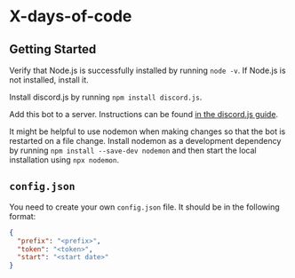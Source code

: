 # X-days-of-code

## Getting Started

Verify that Node.js is successfully installed by running `node -v`. If Node.js is not installed, install it.

Install discord.js by running `npm install discord.js`.

Add this bot to a server. Instructions can be found [in the discord.js guide](https://discordjs.guide/preparations/adding-your-bot-to-servers.html#bot-invite-links).

It might be helpful to use nodemon when making changes so that the bot is restarted on a file change. Install nodemon as a development dependency by running `npm install --save-dev nodemon` and then start the local installation using `npx nodemon`.

## `config.json`

You need to create your own `config.json` file. It should be in the following format:

```json
{
  "prefix": "<prefix>",
  "token": "<token>",
  "start": "<start date>"
}
```
